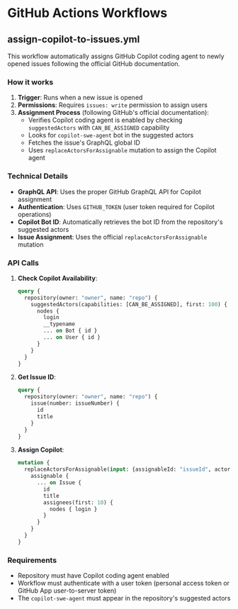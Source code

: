 # GitHub Actions Workflows

## assign-copilot-to-issues.yml

This workflow automatically assigns GitHub Copilot coding agent to newly opened issues following the official GitHub documentation.

### How it works

1. **Trigger**: Runs when a new issue is opened
2. **Permissions**: Requires `issues: write` permission to assign users
3. **Assignment Process** (following GitHub's official documentation):
   - Verifies Copilot coding agent is enabled by checking `suggestedActors` with `CAN_BE_ASSIGNED` capability
   - Looks for `copilot-swe-agent` bot in the suggested actors
   - Fetches the issue's GraphQL global ID
   - Uses `replaceActorsForAssignable` mutation to assign the Copilot agent

### Technical Details

- **GraphQL API**: Uses the proper GitHub GraphQL API for Copilot assignment
- **Authentication**: Uses `GITHUB_TOKEN` (user token required for Copilot operations)
- **Copilot Bot ID**: Automatically retrieves the bot ID from the repository's suggested actors
- **Issue Assignment**: Uses the official `replaceActorsForAssignable` mutation

### API Calls

1. **Check Copilot Availability**:
   ```graphql
   query {
     repository(owner: "owner", name: "repo") {
       suggestedActors(capabilities: [CAN_BE_ASSIGNED], first: 100) {
         nodes {
           login
           __typename
           ... on Bot { id }
           ... on User { id }
         }
       }
     }
   }
   ```

2. **Get Issue ID**:
   ```graphql
   query {
     repository(owner: "owner", name: "repo") {
       issue(number: issueNumber) {
         id
         title
       }
     }
   }
   ```

3. **Assign Copilot**:
   ```graphql
   mutation {
     replaceActorsForAssignable(input: {assignableId: "issueId", actorIds: ["botId"]}) {
       assignable {
         ... on Issue {
           id
           title
           assignees(first: 10) {
             nodes { login }
           }
         }
       }
     }
   }
   ```

### Requirements

- Repository must have Copilot coding agent enabled
- Workflow must authenticate with a user token (personal access token or GitHub App user-to-server token)
- The `copilot-swe-agent` must appear in the repository's suggested actors